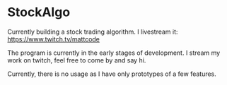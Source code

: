 # StockAlgo
Currently building a stock trading algorithm. I livestream it: https://www.twitch.tv/mattcode

The program is currently in the early stages of development. I stream my work on twitch, feel free to come by and say hi. 

Currently, there is no usage as I have only prototypes of a few features. 

